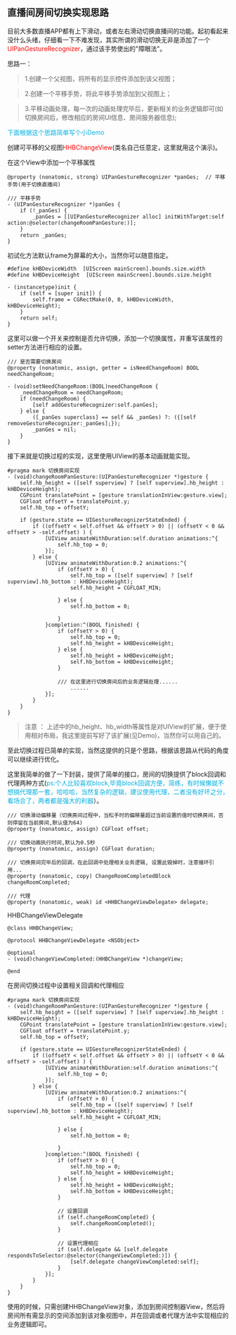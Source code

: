 ## 直播间房间切换实现思路

目前大多数直播APP都有上下滑动，或者左右滑动切换直播间的功能。起初看起来没什么头绪，仔细看一下不难发现，其实所谓的滑动切换无非是添加了一个<font color = red >UIPanGestureRecognizer</font>，通过该手势使出的"障眼法"。

思路一： 
 >  1.创建一个父视图，将所有的显示控件添加到该父视图；
 
 >  2.创建一个平移手势，将此平移手势添加到父视图上；
 
 >  3.平移动画处理，每一次的动画处理完毕后，更新相关的业务逻辑即可(如切换房间后，修改相应的房间UI信息、房间服务器信息);
 
<font color = sky-blue>下面根据这个思路简单写个小Demo</font>

创建可平移的父视图<font color = red>HHBChangeView</font>(类名自己任意定，这里就用这个演示)。

在这个View中添加一个平移属性

```objc
@property (nonatomic, strong) UIPanGestureRecognizer *panGes;  // 平移手势(用于切换直播间)

/// 平移手势
- (UIPanGestureRecognizer *)panGes {
    if (!_panGes) {
        _panGes = [[UIPanGestureRecognizer alloc] initWithTarget:self action:@selector(changeRoomPanGesture:)];
    }
    return _panGes;
}

```

初试化方法默认frame为屏幕的大小，当然你可以随意指定。

```objc
#define kHBDeviceWidth  [UIScreen mainScreen].bounds.size.width
#define kHBDeviceHeight  [UIScreen mainScreen].bounds.size.height

- (instancetype)init {
    if (self = [super init]) {
        self.frame = CGRectMake(0, 0, kHBDeviceWidth, kHBDeviceHeight);
    }
    return self;
}
```

这里可以做一个开关来控制是否允许切换，添加一个切换属性，并重写该属性的setter方法进行相应的设置。

```objc
/// 是否需要切换房间
@property (nonatomic, assign, getter = isNeedChangeRoom) BOOL needChangeRoom;
```

```objc
- (void)setNeedChangeRoom:(BOOL)needChangeRoom {
    _needChangeRoom = needChangeRoom;
    if (needChangeRoom) {
        [self addGestureRecognizer:self.panGes];
    } else {
        ([_panGes superclass] == self && _panGes) ?: ({[self removeGestureRecognizer:_panGes];});
        _panGes = nil;
    }
}
```

接下来就是切换过程的实现，这里使用UIView的基本动画就能实现。

```objc
#pragma mark 切换房间实现
- (void)changeRoomPanGesture:(UIPanGestureRecognizer *)gesture {
    self.hb_height = ([self superview] ? [self superview].hb_height : kHBDeviceHeight);
    CGPoint translatePoint = [gesture translationInView:gesture.view];
    CGFloat offsetY = translatePoint.y;
    self.hb_top = offsetY;
    
    if (gesture.state == UIGestureRecognizerStateEnded) {
        if ((offsetY < self.offset && offsetY > 0) || (offsetY < 0 && offsetY > -self.offset) ) {
            [UIView animateWithDuration:self.duration animations:^{
                self.hb_top = 0;
            }];
        } else {
            [UIView animateWithDuration:0.2 animations:^{
                if (offsetY > 0) {
                    self.hb_top = ([self superview] ? [self superview].hb_bottom : kHBDeviceHeight);
                    self.hb_height = CGFLOAT_MIN;
                    
                } else {
                    self.hb_bottom = 0;
                    
                }
            }completion:^(BOOL finished) {
                if (offsetY > 0) {
                    self.hb_top = 0;
                    self.hb_height = kHBDeviceHeight;
                } else {
                    self.hb_height = kHBDeviceHeight;
                    self.hb_bottom = kHBDeviceHeight;
                }
                
                /// 在这里进行切换房间后的业务逻辑处理......
                    ......
            }];
        }
    }
}
```

> 注意 ： 上述中的hb_height、hb_width等属性是对UIView的扩展，便于使用相对布局，我这里提前写好了该扩展(见Demo)，当然你可以用自己的。


至此切换过程已简单的实现，当然这提供的只是个思路，根据该思路从代码的角度可以继续进行优化。

这里我简单的做了一下封装，提供了简单的接口，房间的切换提供了block回调和代理两种方式(<font color = sky-blue>ps:个人比较喜欢block,毕竟block回调方便，简练，有时候懒就不想搞代理那一套，哈哈哈，当然复杂的逻辑，建议使用代理，二者没有好坏之分，看场合了，两者都是强大的利器</font>）。

```objc
/// 切换滑动偏移量（切换房间过程中，当松手时的偏移量超过当前设置的值时切换房间，否则停留在当前房间,默认值为64)
@property (nonatomic, assign) CGFloat offset;

/// 切换动画执行时间,默认为0.5秒
@property (nonatomic, assign) CGFloat duration;

/// 切换房间完毕后的回调，在此回调中处理相关业务逻辑, 设置此毁掉时，注意循环引用...
@property (nonatomic, copy) ChangeRoomCompletedBlock changeRoomCompleted;

/// 代理
@property (nonatomic, weak) id <HHBChangeViewDelegate> delegate;

```

HHBChangeViewDelegate

```objc
@class HHBChangeView;

@protocol HHBChangeViewDelegate <NSObject>

@optional
- (void)changeViewCompleted:(HHBChangeView *)changeView;

@end
```

在房间切换过程中设置相关回调和代理相应

```objc
#pragma mark 切换房间实现
- (void)changeRoomPanGesture:(UIPanGestureRecognizer *)gesture {
    self.hb_height = ([self superview] ? [self superview].hb_height : kHBDeviceHeight);
    CGPoint translatePoint = [gesture translationInView:gesture.view];
    CGFloat offsetY = translatePoint.y;
    self.hb_top = offsetY;
    
    if (gesture.state == UIGestureRecognizerStateEnded) {
        if ((offsetY < self.offset && offsetY > 0) || (offsetY < 0 && offsetY > -self.offset) ) {
            [UIView animateWithDuration:self.duration animations:^{
                self.hb_top = 0;
            }];
        } else {
            [UIView animateWithDuration:0.2 animations:^{
                if (offsetY > 0) {
                    self.hb_top = ([self superview] ? [self superview].hb_bottom : kHBDeviceHeight);
                    self.hb_height = CGFLOAT_MIN;
                    
                } else {
                    self.hb_bottom = 0;
                    
                }
            }completion:^(BOOL finished) {
                if (offsetY > 0) {
                    self.hb_top = 0;
                    self.hb_height = kHBDeviceHeight;
                } else {
                    self.hb_height = kHBDeviceHeight;
                    self.hb_bottom = kHBDeviceHeight;
                }
                
                // 设置回调
                if (self.changeRoomCompleted) {
                    self.changeRoomCompleted();
                }
                
                // 设置代理相应
                if (self.delegate && [self.delegate respondsToSelector:@selector(changeViewCompleted:)]) {
                    [self.delegate changeViewCompleted:self];
                }
            }];
        }
    }
}
```

使用的时候，只需创建HHBChangeView对象，添加到房间控制器View，然后将房间所有需显示的空间添加到该对象视图中，并在回调或者代理方法中实现相应的业务逻辑即可。




